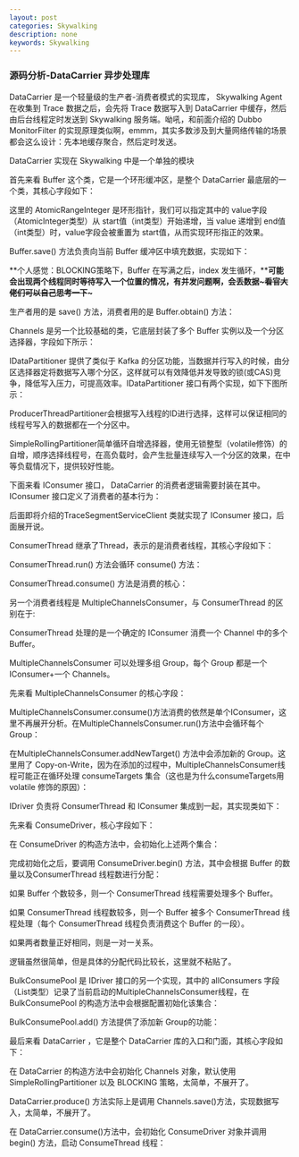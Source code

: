 ```yaml
---
layout: post
categories: Skywalking
description: none
keywords: Skywalking
---
```


### 源码分析-DataCarrier 异步处理库

DataCarrier 是一个轻量级的生产者-消费者模式的实现库， Skywalking Agent 在收集到 Trace 数据之后，会先将 Trace 数据写入到 DataCarrier 中缓存，然后由后台线程定时发送到 Skywalking 服务端。呦吼，和前面介绍的 Dubbo MonitorFilter 的实现原理类似啊，emmm，其实多数涉及到大量网络传输的场景都会这么设计：先本地缓存聚合，然后定时发送。

DataCarrier 实现在 Skywalking 中是一个单独的模块

首先来看 Buffer 这个类，它是一个环形缓冲区，是整个 DataCarrier 最底层的一个类，其核心字段如下：

这里的 AtomicRangeInteger 是环形指针，我们可以指定其中的 value字段（AtomicInteger类型）从 start值（int类型）开始递增，当 value 递增到 end值（int类型）时，value字段会被重置为 start值，从而实现环形指正的效果。

Buffer.save() 方法负责向当前 Buffer 缓冲区中填充数据，实现如下：

**个人感觉：BLOCKING策略下，Buffer 在写满之后，index 发生循环，****可能会出现两个线程同时等待写入一个位置的情况，有并发问题啊，会丢数据~~~看官大佬们可以自己思考一下~~~**

生产者用的是 save() 方法，消费者用的是 Buffer.obtain() 方法：

Channels 是另一个比较基础的类，它底层封装了多个 Buffer 实例以及一个分区选择器，字段如下所示：

IDataPartitioner 提供了类似于 Kafka 的分区功能，当数据并行写入的时候，由分区选择器定将数据写入哪个分区，这样就可以有效降低并发导致的锁(或CAS)竞争，降低写入压力，可提高效率。IDataPartitioner 接口有两个实现，如下下图所示：

ProducerThreadPartitioner会根据写入线程的ID进行选择，这样可以保证相同的线程号写入的数据都在一个分区中。

SimpleRollingPartitioner简单循环自增选择器，使用无锁整型（volatile修饰）的自增，顺序选择线程号，在高负载时，会产生批量连续写入一个分区的效果，在中等负载情况下，提供较好性能。

下面来看 IConsumer 接口， DataCarrier 的消费者逻辑需要封装在其中。IConsumer 接口定义了消费者的基本行为：

后面即将介绍的TraceSegmentServiceClient 类就实现了 IConsumer 接口，后面展开说。

ConsumerThread 继承了Thread，表示的是消费者线程，其核心字段如下：

ConsumerThread.run() 方法会循环 consume() 方法：

ConsumerThread.consume() 方法是消费的核心：

另一个消费者线程是 MultipleChannelsConsumer，与 ConsumerThread 的区别在于:

ConsumerThread 处理的是一个确定的 IConsumer 消费一个 Channel 中的多个 Buffer。

MultipleChannelsConsumer 可以处理多组 Group，每个 Group 都是一个IConsumer+一个 Channels。

先来看 MultipleChannelsConsumer 的核心字段：

MultipleChannelsConsumer.consume()方法消费的依然是单个IConsumer，这里不再展开分析。在MultipleChannelsConsumer.run()方法中会循环每个 Group：

在MultipleChannelsConsumer.addNewTarget() 方法中会添加新的 Group。这里用了 Copy-on-Write，因为在添加的过程中，MultipleChannelsConsumer线程可能正在循环处理 consumeTargets 集合（这也是为什么consumeTargets用 volatile 修饰的原因）：

IDriver 负责将 ConsumerThread 和 IConsumer 集成到一起，其实现类如下：

先来看 ConsumeDriver，核心字段如下：

在 ConsumeDriver 的构造方法中，会初始化上述两个集合：

完成初始化之后，要调用 ConsumeDriver.begin() 方法，其中会根据 Buffer 的数量以及ConsumerThread 线程数进行分配：

如果 Buffer 个数较多，则一个 ConsumerThread 线程需要处理多个 Buffer。

如果 ConsumerThread 线程数较多，则一个 Buffer 被多个 ConsumerThread 线程处理（每个 ConsumerThread 线程负责消费这个 Buffer 的一段）。

如果两者数量正好相同，则是一对一关系。

逻辑虽然很简单，但是具体的分配代码比较长，这里就不粘贴了。

BulkConsumePool 是 IDriver 接口的另一个实现，其中的 allConsumers 字段（List类型）记录了当前启动的MultipleChannelsConsumer线程，在BulkConsumePool 的构造方法中会根据配置初始化该集合：

BulkConsumePool.add() 方法提供了添加新 Group的功能：

最后来看 DataCarrier ，它是整个 DataCarrier 库的入口和门面，其核心字段如下：

在 DataCarrier 的构造方法中会初始化 Channels 对象，默认使用 SimpleRollingPartitioner 以及 BLOCKING 策略，太简单，不展开了。

DataCarrier.produce() 方法实际上是调用 Channels.save()方法，实现数据写入，太简单，不展开了。

在 DataCarrier.consume()方法中，会初始化 ConsumeDriver 对象并调用 begin() 方法，启动 ConsumeThread 线程：